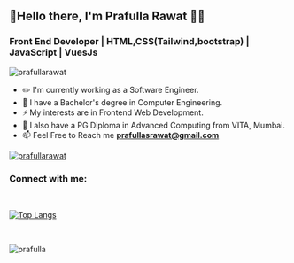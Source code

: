 ## 👋Hello there, I'm Prafulla Rawat 🙋‍♂️</h1>

<h3 align="left">Front End Developer  |  HTML,CSS(Tailwind,bootstrap)  |  JavaScript  | VuesJs </h3>

<p align="left"> <img src="https://komarev.com/ghpvc/?username=prafullarawat&label=Profile%20views&color=0e75b6&style=flat" alt="prafullarawat" /> </p>

- ✏️ I'm currently working as a Software Engineer.
- 💼 I have a Bachelor's degree in Computer Engineering.
- ⚡ My interests are in Frontend Web Development.
- 💼 I also have a PG Diploma in Advanced Computing from VITA, Mumbai.
- 📫 Feel Free to Reach me **prafullasrawat@gmail.com**

<p align="left"> <a href="https://github.com/ryo-ma/github-profile-trophy"><img src="https://github-profile-trophy.vercel.app/?username=prafullarawat" alt="prafullarawat" /></a> </p>

<h3 align="left">Connect with me:</h3>
<p align="left">
<!-- <a href="https://www.linkedin.com/in/lokesh-jawale-41a223192/" target="blank"><img align="center" src="https://upload.wikimedia.org/wikipedia/commons/thumb/f/f8/LinkedIn_icon_circle.svg/2048px-LinkedIn_icon_circle.svg.png" alt="lokesh-jawale" height="30" width="40" /></a>
<a href="https://www.instagram.com/_lokesh_jawale/" target="blank"><img align="center" src="https://upload.wikimedia.org/wikipedia/commons/thumb/e/e7/Instagram_logo_2016.svg/480px-Instagram_logo_2016.svg.png" alt="lokesh-instagram" height="30" width="40" /></a>
 <a href="https://www.hackerrank.com/lokeshjawale1996" target="blank"><img align="center" src="https://upload.wikimedia.org/wikipedia/commons/6/65/HackerRank_logo.png" alt="lokesh-hackerrank" height="30" width="40" /></a>
 <a href="https://www.facebook.com/lokesh.jawale.98/" target="blank"><img align="center" src="https://www.kindpng.com/picc/m/57-571745_facebook-logo-circle-email-signature-facebook-icon-small.png" alt="lokesh-facebook" height="30" width="40" /></a>
<a href="https://twitter.com/lokesh_jawale" target="blank"><img align="center" src="https://1000logos.net/wp-content/uploads/2021/04/Twitter-logo.png" alt="lokesh-twitter" height="30" width="40" /></a> -->

</p>
<br>

[![Top Langs](https://github-readme-stats.vercel.app/api/top-langs/?username=prafullarawat&langs_count=8)](https://github.com/anuraghazra/github-readme-stats)

<br>

<p>&nbsp;<img align="left" src="https://github-readme-stats.vercel.app/api?username=prafullarawat&show_icons=true&locale=en" alt="prafulla" /></p>

